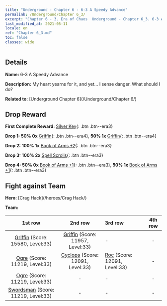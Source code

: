 ```yaml
---
title: "Underground - Chapter 6 - 6-3 A Speedy Advance"
permalink: /Underground/Chapter 6_3/
excerpt: "Chapter 6 - 3. Era of Chaos  Underground - Chapter 6_3. 6-3 A Speedy Advance"
last_modified_at: 2021-05-11
locale: en
ref: "Chapter 6_3.md"
toc: false
classes: wide
---
```


## Details

 **Name:** 6-3 A Speedy Advance

 **Description:** My heart yearns for it, and yet... I sense danger. What should I do?

 **Related to:** [Underground Chapter 6](/Underground/Chapter 6/)

## Drop Reward

 **First Complete Reward:** [Silver Key](/Items/con_693/){: .btn .btn--era3}

 **Drop 1:** **50% 0x** [Griffin](/Items/unt_192/){: .btn .btn--era4}, **50% 1x** [Griffin](/Items/unt_192/){: .btn .btn--era4}

 **Drop 2:** **100% 1x** [Book of Arms +2](/Items/mat_32/){: .btn .btn--era3}

 **Drop 3:** **100% 2x** [Spell Scrolls](/Items/con_694/){: .btn .btn--era3}

 **Drop 4:** **50% 0x** [Book of Arms +1](/Items/mat_25/){: .btn .btn--era3}, **50% 1x** [Book of Arms +1](/Items/mat_25/){: .btn .btn--era3}


## Fight against Team
 **Hero:** [Crag Hack](/heroes/Crag Hack/)

 **Team:**


  | 1st row | 2nd row | 3rd row | 4th row |
  |:----:|:----:|:----|:----:|
  | [Griffin](/units/Griffin/) (Score: 15580, Level:33)  | [Griffin](/units/Griffin/) (Score: 11957, Level:33)  | - | - |
  | [Ogre](/units/Ogre/) (Score: 11219, Level:33)  | [Cyclops](/units/Cyclops/) (Score: 12091, Level:33)  | [Roc](/units/Roc/) (Score: 12091, Level:33)  | - |
  | [Ogre](/units/Ogre/) (Score: 11219, Level:33)  | - | - | - |
  | [Swordsman](/units/Swordsman/) (Score: 11219, Level:33)  | - | - | - |


